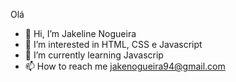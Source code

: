 Olá
- 👋 Hi, I’m Jakeline Nogueira
- 👀 I’m interested in HTML, CSS e Javascript
- 🌱 I’m currently learning Javascrip
- 📫 How to reach me jakenogueira94@gmail.com


